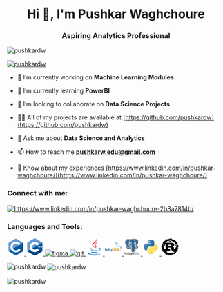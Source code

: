<h1 align="center">Hi 👋, I'm Pushkar Waghchoure</h1>
<h3 align="center">Aspiring Analytics Professional</h3>

<p align="left"> <img src="https://komarev.com/ghpvc/?username=pushkardw&label=Profile%20views&color=0e75b6&style=flat" alt="pushkardw" /> </p>

<p align="left"> <a href="https://github.com/ryo-ma/github-profile-trophy"><img src="https://github-profile-trophy.vercel.app/?username=pushkardw" alt="pushkardw" /></a> </p>

- 🔭 I’m currently working on **Machine Learning Modules**

- 🌱 I’m currently learning **PowerBI**

- 👯 I’m looking to collaborate on **Data Science Projects**

- 👨‍💻 All of my projects are available at [https://github.com/pushkardw](https://github.com/pushkardw)

- 💬 Ask me about **Data Science and Analytics**

- 📫 How to reach me **pushkarw.edu@gmail.com**

- 📄 Know about my experiences [https://www.linkedin.com/in/pushkar-waghchoure/](https://www.linkedin.com/in/pushkar-waghchoure/)

<h3 align="left">Connect with me:</h3>
<p align="left">
<a href="https://linkedin.com/in/https://www.linkedin.com/in/pushkar-waghchoure-2b8a7814b/" target="blank"><img align="center" src="https://raw.githubusercontent.com/rahuldkjain/github-profile-readme-generator/master/src/images/icons/Social/linked-in-alt.svg" alt="https://www.linkedin.com/in/pushkar-waghchoure-2b8a7814b/" height="30" width="40" /></a>
</p>

<h3 align="left">Languages and Tools:</h3>
<p align="left"> <a href="https://www.cprogramming.com/" target="_blank" rel="noreferrer"> <img src="https://raw.githubusercontent.com/devicons/devicon/master/icons/c/c-original.svg" alt="c" width="40" height="40"/> </a> <a href="https://www.w3schools.com/cpp/" target="_blank" rel="noreferrer"> <img src="https://raw.githubusercontent.com/devicons/devicon/master/icons/cplusplus/cplusplus-original.svg" alt="cplusplus" width="40" height="40"/> </a> <a href="https://www.figma.com/" target="_blank" rel="noreferrer"> <img src="https://www.vectorlogo.zone/logos/figma/figma-icon.svg" alt="figma" width="40" height="40"/> </a> <a href="https://git-scm.com/" target="_blank" rel="noreferrer"> <img src="https://www.vectorlogo.zone/logos/git-scm/git-scm-icon.svg" alt="git" width="40" height="40"/> </a> <a href="https://www.java.com" target="_blank" rel="noreferrer"> <img src="https://raw.githubusercontent.com/devicons/devicon/master/icons/java/java-original.svg" alt="java" width="40" height="40"/> </a> <a href="https://www.mysql.com/" target="_blank" rel="noreferrer"> <img src="https://raw.githubusercontent.com/devicons/devicon/master/icons/mysql/mysql-original-wordmark.svg" alt="mysql" width="40" height="40"/> </a> <a href="https://www.postgresql.org" target="_blank" rel="noreferrer"> <img src="https://raw.githubusercontent.com/devicons/devicon/master/icons/postgresql/postgresql-original-wordmark.svg" alt="postgresql" width="40" height="40"/> </a> <a href="https://www.python.org" target="_blank" rel="noreferrer"> <img src="https://raw.githubusercontent.com/devicons/devicon/master/icons/python/python-original.svg" alt="python" width="40" height="40"/> </a> <a href="https://www.rust-lang.org" target="_blank" rel="noreferrer"> <img src="https://raw.githubusercontent.com/devicons/devicon/master/icons/rust/rust-plain.svg" alt="rust" width="40" height="40"/> </a> </p>

<p><img align="left" src="https://github-readme-stats.vercel.app/api/top-langs?username=pushkardw&show_icons=true&locale=en&layout=compact" alt="pushkardw" /></p>

<p>&nbsp;<img align="center" src="https://github-readme-stats.vercel.app/api?username=pushkardw&show_icons=true&locale=en" alt="pushkardw" /></p>

<p><img align="center" src="https://github-readme-streak-stats.herokuapp.com/?user=pushkardw&" alt="pushkardw" /></p>
